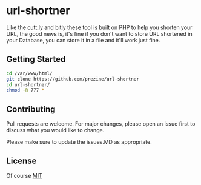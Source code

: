 # url-shortner

Like the [cutt.ly](https://cutt.ly) and [bitly](https://bitly.com) these tool is built on PHP to help you shorten your URL, the good news is, it's fine if you don't want to store URL shortened in your Database, you can store it in a file and it'll work just fine.

## Getting Started
```bash
cd /var/www/html/
git clone https://github.com/prezine/url-shortner
cd url-shortner/
chmod -R 777 *
```

## Contributing
Pull requests are welcome. For major changes, please open an issue first to discuss what you would like to change.

Please make sure to update the issues.MD as appropriate.

## License
Of course [MIT](https://choosealicense.com/licenses/mit/)